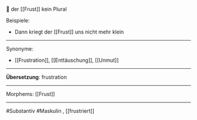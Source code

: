 🔵 der [[Frust]]
kein Plural

Beispiele:

- Dann kriegt der [[Frust]] uns nicht mehr klein 

---
Synonyme:
- [[Frustration]], [[Enttäuschung]], [[Unmut]]

---
**Übersetzung**: frustration

---

Morphems:
[[Frust]]

---
#Substantiv #Maskulin , [[frustriert]]